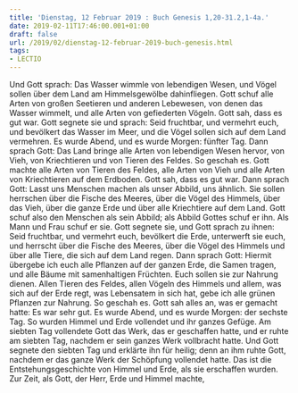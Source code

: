 ```yaml
---
title: 'Dienstag, 12 Februar 2019 : Buch Genesis 1,20-31.2,1-4a.'
date: 2019-02-11T17:46:00.001+01:00
draft: false
url: /2019/02/dienstag-12-februar-2019-buch-genesis.html
tags: 
- LECTIO
---
```


Und Gott sprach: Das Wasser wimmle von lebendigen Wesen, und Vögel sollen über dem Land am Himmelsgewölbe dahinfliegen. Gott schuf alle Arten von großen Seetieren und anderen Lebewesen, von denen das Wasser wimmelt, und alle Arten von gefiederten Vögeln. Gott sah, dass es gut war. Gott segnete sie und sprach: Seid fruchtbar, und vermehrt euch, und bevölkert das Wasser im Meer, und die Vögel sollen sich auf dem Land vermehren. Es wurde Abend, und es wurde Morgen: fünfter Tag. Dann sprach Gott: Das Land bringe alle Arten von lebendigen Wesen hervor, von Vieh, von Kriechtieren und von Tieren des Feldes. So geschah es. Gott machte alle Arten von Tieren des Feldes, alle Arten von Vieh und alle Arten von Kriechtieren auf dem Erdboden. Gott sah, dass es gut war. Dann sprach Gott: Lasst uns Menschen machen als unser Abbild, uns ähnlich. Sie sollen herrschen über die Fische des Meeres, über die Vögel des Himmels, über das Vieh, über die ganze Erde und über alle Kriechtiere auf dem Land. Gott schuf also den Menschen als sein Abbild; als Abbild Gottes schuf er ihn. Als Mann und Frau schuf er sie. Gott segnete sie, und Gott sprach zu ihnen: Seid fruchtbar, und vermehrt euch, bevölkert die Erde, unterwerft sie euch, und herrscht über die Fische des Meeres, über die Vögel des Himmels und über alle Tiere, die sich auf dem Land regen. Dann sprach Gott: Hiermit übergebe ich euch alle Pflanzen auf der ganzen Erde, die Samen tragen, und alle Bäume mit samenhaltigen Früchten. Euch sollen sie zur Nahrung dienen. Allen Tieren des Feldes, allen Vögeln des Himmels und allem, was sich auf der Erde regt, was Lebensatem in sich hat, gebe ich alle grünen Pflanzen zur Nahrung. So geschah es. Gott sah alles an, was er gemacht hatte: Es war sehr gut. Es wurde Abend, und es wurde Morgen: der sechste Tag. So wurden Himmel und Erde vollendet und ihr ganzes Gefüge. Am siebten Tag vollendete Gott das Werk, das er geschaffen hatte, und er ruhte am siebten Tag, nachdem er sein ganzes Werk vollbracht hatte. Und Gott segnete den siebten Tag und erklärte ihn für heilig; denn an ihm ruhte Gott, nachdem er das ganze Werk der Schöpfung vollendet hatte. Das ist die Entstehungsgeschichte von Himmel und Erde, als sie erschaffen wurden. Zur Zeit, als Gott, der Herr, Erde und Himmel machte,
